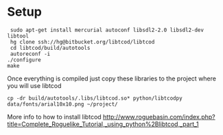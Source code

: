 # Setup

```
 sudo apt-get install mercurial autoconf libsdl2-2.0 libsdl2-dev libtool
 hg clone ssh://hg@bitbucket.org/libtcod/libtcod
 cd libtcod/build/autotools
 autoreconf -i
./configure
make
``` 

Once everything is compiled just copy these libraries to the project where you will use libtcod
```
cp -dr build/autotools/.libs/libtcod.so* python/libtcodpy data/fonts/arial10x10.png ~/project/
```

More info to how to install libtcod
http://www.roguebasin.com/index.php?title=Complete_Roguelike_Tutorial,_using_python%2Blibtcod,_part_1

